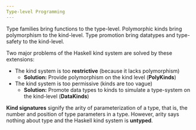```yaml
---
Type-level Programming
---
```


Type families bring functions to the type-level. Polymorphic kinds bring
polymorphism to the kind-level. Type promotion bring datatypes and type-safety
to the kind-level.

Two major problems of the Haskell kind system are solved by these extensions:

* The kind system is too __restrictive__ (because it lacks polymorphism)
  * **Solution:** Provide polymorphism on the kind level (**PolyKinds**)
* The kind system is too permissive (kinds are too vague)
  * **Solution:** Promote data types to kinds to simulate a type-system on the
    kind-level (**DataKinds**)

__Kind signatures__ signify the arity of parameterization of a type, that is,
the number and position of type parameters in a type. However, arity says
nothing about type and the Haskell kind system is __untyped__.

